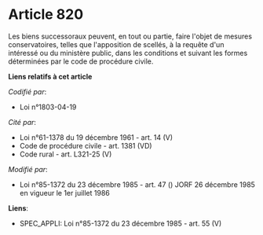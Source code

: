 # Article 820

Les biens successoraux peuvent, en tout ou partie, faire l'objet de mesures conservatoires, telles que l'apposition de
scellés, à la requête d'un intéressé ou du ministère public, dans les conditions et suivant les formes déterminées par le
code de procédure civile.

**Liens relatifs à cet article**

_Codifié par_:

  - Loi n°1803-04-19

_Cité par_:

  - Loi n°61-1378 du 19 décembre 1961 - art. 14 (V)
  - Code de procédure civile - art. 1381 (VD)
  - Code rural - art. L321-25 (V)

_Modifié par_:

  - Loi n°85-1372 du 23 décembre 1985 - art. 47 () JORF 26 décembre 1985 en vigueur le 1er juillet 1986

**Liens**:

  - SPEC_APPLI: Loi n°85-1372 du 23 décembre 1985 - art. 55 (V)
